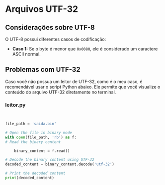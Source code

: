 # Arquivos UTF-32


## Considerações sobre UTF-8

O UTF-8 possui diferentes casos de codificação:
- **Caso 1:** Se o byte é menor que `0x0080`, ele é considerado um caractere ASCII normal.

## Problemas com UTF-32

Caso você não possua um leitor de UTF-32, como é o meu caso, é recomendável usar o script Python abaixo. Ele permite que você visualize o conteúdo do arquivo UTF-32 diretamente no terminal.

### leitor.py

```python


file_path = 'saida.bin'

# Open the file in binary mode
with open(file_path, 'rb') as f:
# Read the binary content

    binary_content = f.read()

# Decode the binary content using UTF-32
decoded_content = binary_content.decode('utf-32')

# Print the decoded content
print(decoded_content)
